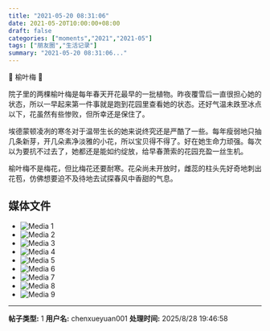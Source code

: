 ```yaml
---
title: "2021-05-20 08:31:06"
date: 2021-05-20T10:00:00+08:00
draft: false
categories: ["moments","2021","2021-05"]
tags: ["朋友圈","生活记录"]
summary: "2021-05-20 08:31:06..."
---
```


🌸 榆叶梅 🌸

院子里的两棵榆叶梅是每年春天开花最早的一批植物。昨夜覆雪后一直很担心她的状态，所以一早起来第一件事就是跑到花园里查看她的状态。还好气温未跌至冰点以下，花虽然有些惨败，但所幸还是保住了。

埃德蒙顿凌冽的寒冬对于温带生长的她来说终究还是严酷了一些。每年瘦弱地只抽几条新芽，开几朵素净淡雅的小花，所以宝贝得不得了。好在她生命力顽强。每次以为要抗不过去了，她都还是能如约绽放，给早春萧索的花园充盈一丝生机。

榆叶梅不是梅花，但比梅花还要耐寒。花朵尚未开放时，雌蕊的柱头先好奇地刺出花苞，仿佛想要迫不及待地去试探春风中香甜的气息。

## 媒体文件

- ![Media 1](/Moments/photos/2021-05-20/202105200831060.jpg)
- ![Media 2](/Moments/photos/2021-05-20/202105200831061.jpg)
- ![Media 3](/Moments/photos/2021-05-20/202105200831062.jpg)
- ![Media 4](/Moments/photos/2021-05-20/202105200831063.jpg)
- ![Media 5](/Moments/photos/2021-05-20/202105200831064.jpg)
- ![Media 6](/Moments/photos/2021-05-20/202105200831065.jpg)
- ![Media 7](/Moments/photos/2021-05-20/202105200831066.jpg)
- ![Media 8](/Moments/photos/2021-05-20/202105200831067.jpg)
- ![Media 9](/Moments/photos/2021-05-20/202105200831068.jpg)

---

**帖子类型:** 1
**用户名:** chenxueyuan001
**处理时间:** 2025/8/28 19:46:58